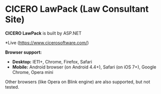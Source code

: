 # CICERO LawPack (Law Consultant Site)

**CICERO LawPack** is built by ASP.NET

*Live (https://www.cicerosoftware.com/)


**Browser support:**

+ **Desktop:** IE11+, Chrome, Firefox, Safari
+ **Mobile:** Android browser (on Android 4.4+), Safari (on iOS 7+), Google Chrome, Opera mini

Other browsers (like Opera on Blink engine) are also supported, but not tested.